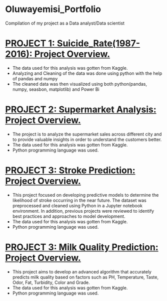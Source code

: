 # Oluwayemisi_Portfolio
Compilation of my project as a Data analyst/Data scientist

# [PROJECT 1: Suicide_Rate(1987-2016): Project Overview.](https://github.com/oluwayemisi1/World_Suicide_Rate)
*	The data used for this analysis was gotten from Kaggle. 
*	Analyzing and Cleaning of the data was done using python with the help of pandas and numpy
*	The cleaned data was then visualized using both python(pandas, numpy, seasbon, matplotlib) and Power Bi

# [PROJECT 2: Supermarket Analysis: Project Overview.](https://github.com/oluwayemisi1/Supermarket-Analysis)
* The project is to analyze the supermarket sales across different city and to provide valuable insights in order to understand the customers better.
* The data used for this analysis was gotten from Kaggle. 
* Python programming language was used.

# [PROJECT 3: Stroke Prediction: Project Overview.](https://github.com/oluwayemisi1/Stroke-Prediction-)
* This project focused on developing predictive models to determine the likelihood of stroke occurring in the near future. The dataset was preprocessed and cleaned using Python in a Jupyter notebook environment. In addition, previous projects were reviewed to identify best practices and approaches to model development.
* The data used for this analysis was gotten from Kaggle. 
* Python programming language was used.

# [PROJECT 3: Milk Quality Prediction: Project Overview.](https://github.com/oluwayemisi1/Milk-Quality-Prediction)
* This project aims to develop an advanced algorithm that accurately predicts milk quality based on factors such as PH, Temperature, Taste, Odor, Fat, Turbidity, Color and Grade.
* The data used for this analysis was gotten from Kaggle. 
* Python programming language was used.
